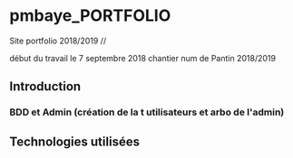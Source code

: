 # pmbaye_PORTFOLIO
Site portfolio 2018/2019 // 

début du travail le 7 septembre 2018 chantier num de Pantin 2018/2019

## Introduction 
### BDD et Admin  (création de la t utilisateurs et arbo de l'admin)

## Technologies utilisées 

